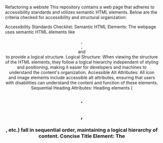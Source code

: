 Refactoring a webiste
This repository contains a web page that adheres to accessibility standards and utilizes semantic HTML elements. Below are the criteria checked for accessibility and structural organization:

Accessibility Standards Checklist:
Semantic HTML Elements:
The webpage uses semantic HTML elements like <header>, <nav>, <section> and <footer> to provide a logical structure.
Logical Structure:
When viewing the structure of the HTML elements, they follow a logical hierarchy independent of styling and positioning, making it easier for developers and machines to understand the content's organization.
Accessible Alt Attributes:
All icon and image elements include accessible alt attributes, ensuring that users with disabilities can understand the content and function of these elements.
Sequential Heading Attributes:
Heading elements (<h1>, <h2>, <h3>, etc.) fall in sequential order, maintaining a logical hierarchy of content.
Concise Title Element:
The <title> element provides a concise and descriptive title for the webpage, enhancing its accessibility and usability.


